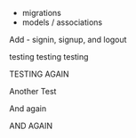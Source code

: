 - migrations 
- models / associations 

Add - signin, signup, and logout 

testing testing testing

TESTING AGAIN

Another Test

And again

AND AGAIN
